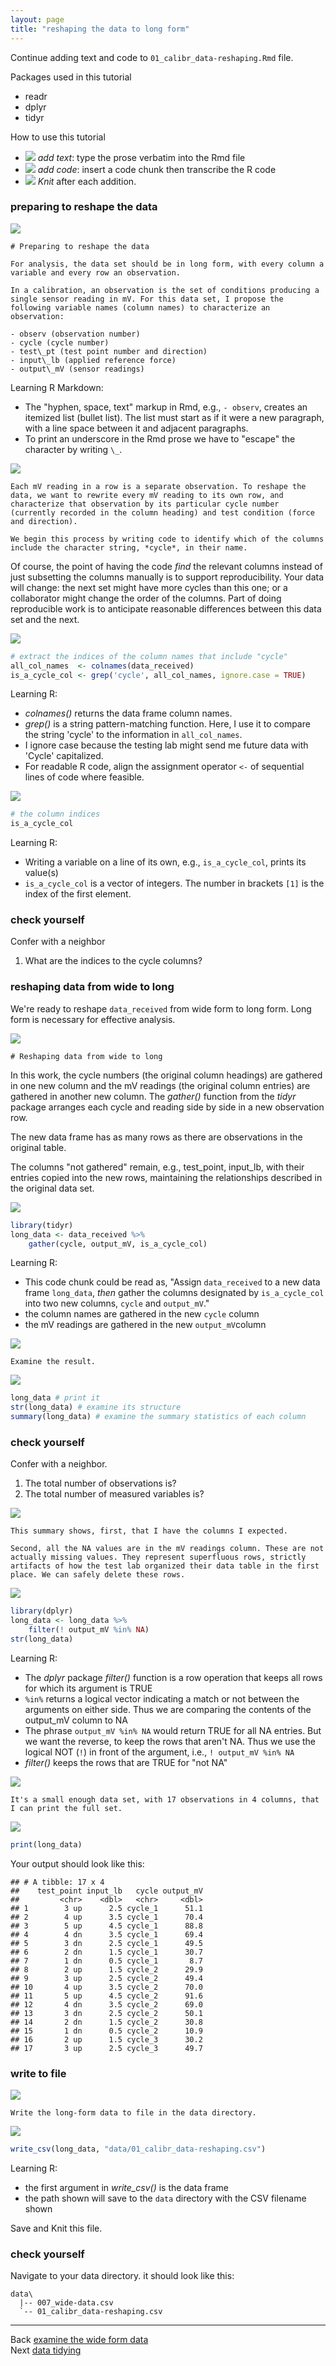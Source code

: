 ```yaml
---
layout: page
title: "reshaping the data to long form"
---
```






Continue adding text and code to `01_calibr_data-reshaping.Rmd` file. 

Packages used in this tutorial 

- readr
- dplyr 
- tidyr 

How to use this tutorial 

- ![](../resources/images/text-icon.png)<!-- --> *add text*: type the prose verbatim into the Rmd file 
- ![](../resources/images/code-icon.png)<!-- --> *add code*: insert a code chunk then transcribe the R code 
- ![](../resources/images/knit-icon.png)<!-- --> *Knit* after each addition. 

### preparing to reshape the data



![](../resources/images/text-icon.png)<!-- --> 

    # Preparing to reshape the data

    For analysis, the data set should be in long form, with every column a variable and every row an observation. 

    In a calibration, an observation is the set of conditions producing a single sensor reading in mV. For this data set, I propose the following variable names (column names) to characterize an observation:

    - observ (observation number)
    - cycle (cycle number)
    - test\_pt (test point number and direction)
    - input\_lb (applied reference force)
    - output\_mV (sensor readings)

Learning R Markdown:

- The "hyphen, space, text" markup in Rmd, e.g., `- observ`, creates an itemized list (bullet list). The list must start as if it were a new paragraph, with a line space between it and adjacent paragraphs.  
- To print an underscore in the Rmd prose we have to "escape" the character by writing `\_`. 

![](../resources/images/text-icon.png)<!-- --> 

    Each mV reading in a row is a separate observation. To reshape the data, we want to rewrite every mV reading to its own row, and characterize that observation by its particular cycle number (currently recorded in the column heading) and test condition (force and direction). 

    We begin this process by writing code to identify which of the columns include the character string, *cycle*, in their name. 

Of course, the point of having the code *find* the relevant columns instead of just subsetting the columns manually is to support reproducibility. Your data will change: the next set might have more cycles than this one; or a collaborator might change the order of the columns. Part of doing reproducible work is to anticipate reasonable differences between this data set and the next. 

![](../resources/images/code-icon.png)<!-- --> 


```r
# extract the indices of the column names that include "cycle"
all_col_names  <- colnames(data_received)
is_a_cycle_col <- grep('cycle', all_col_names, ignore.case = TRUE)
```

Learning R: 

- *colnames()* returns the data frame column names.
- *grep()* is a string pattern-matching function. Here, I use it to compare the string 'cycle' to the information in  `all_col_names`.
- I ignore case because the testing lab might send me future data with 'Cycle' capitalized. 
- For readable R code, align the assignment operator `<-` of sequential lines of code where feasible.

![](../resources/images/code-icon.png)<!-- --> 


```r
# the column indices
is_a_cycle_col
```

Learning R:

- Writing a variable on a line of its own, e.g., `is_a_cycle_col`, prints its value(s)
- `is_a_cycle_col` is a vector of integers. The number in brackets `[1]` is the index of the first element. 

### check yourself

Confer with a neighbor

1. What are the indices to the cycle columns? 

### reshaping data from wide to long

We're ready to reshape  `data_received` from wide form to long form. Long form is necessary for effective analysis. 

![](../resources/images/text-icon.png)<!-- -->

    # Reshaping data from wide to long

In this work, the cycle numbers (the original column headings) are  gathered in one new column and the mV readings (the original column  entries) are gathered in another new column. The *gather()* function from the *tidyr* package arranges each cycle and reading side by side in a new observation row. 

The new data frame has as many rows as there are observations in the original table. 

The columns "not gathered" remain, e.g., test_point, input_lb, with their entries copied into the new rows, maintaining the relationships described in the original data set.

![](../resources/images/code-icon.png)<!-- -->


```r
library(tidyr)
long_data <- data_received %>%
	gather(cycle, output_mV, is_a_cycle_col) 
```

Learning R:

- This code chunk could be read as, "Assign  `data_received` to a new data frame `long_data`, *then* gather the columns designated by `is_a_cycle_col` into two new columns, `cycle` and `output_mV`."
- the column names are gathered in the new `cycle` column 
- the mV readings are gathered in the new `output_mV`column

![](../resources/images/text-icon.png)<!-- -->

    Examine the result. 

![](../resources/images/code-icon.png)<!-- -->


```r
long_data # print it
str(long_data) # examine its structure
summary(long_data) # examine the summary statistics of each column
```

### check yourself

Confer with a neighbor.

1. The total number of observations is?
2. The total number of measured variables is? 

![](../resources/images/text-icon.png)<!-- -->

    This summary shows, first, that I have the columns I expected. 

    Second, all the NA values are in the mV readings column. These are not actually missing values. They represent superfluous rows, strictly artifacts of how the test lab organized their data table in the first place. We can safely delete these rows. 

![](../resources/images/code-icon.png)<!-- -->


```r
library(dplyr)
long_data <- long_data %>%
	filter(! output_mV %in% NA)
str(long_data)
```

Learning R:
 
- The *dplyr* package *filter()* function is a row operation that keeps all rows for which its argument is TRUE 
- `%in%` returns a logical vector indicating a match or not between the arguments on either side. Thus we are comparing the contents of the output\_mV column to NA
- The phrase `output_mV %in% NA` would return TRUE for all NA entries. But we want the reverse, to keep the rows that aren't NA. Thus we use the logical NOT (`!`) in front of the argument, i.e.,  `! output_mV %in% NA`
- *filter()* keeps the rows that are TRUE for "not NA" 

![](../resources/images/text-icon.png)<!-- -->

    It's a small enough data set, with 17 observations in 4 columns, that I can print the full set. 

![](../resources/images/code-icon.png)<!-- -->


```r
print(long_data)
```

Your output should look like this:


```
## # A tibble: 17 x 4
##    test_point input_lb   cycle output_mV
##         <chr>    <dbl>   <chr>     <dbl>
## 1        3 up      2.5 cycle_1      51.1
## 2        4 up      3.5 cycle_1      70.4
## 3        5 up      4.5 cycle_1      88.8
## 4        4 dn      3.5 cycle_1      69.4
## 5        3 dn      2.5 cycle_1      49.5
## 6        2 dn      1.5 cycle_1      30.7
## 7        1 dn      0.5 cycle_1       8.7
## 8        2 up      1.5 cycle_2      29.9
## 9        3 up      2.5 cycle_2      49.4
## 10       4 up      3.5 cycle_2      70.0
## 11       5 up      4.5 cycle_2      91.6
## 12       4 dn      3.5 cycle_2      69.0
## 13       3 dn      2.5 cycle_2      50.1
## 14       2 dn      1.5 cycle_2      30.8
## 15       1 dn      0.5 cycle_2      10.9
## 16       2 up      1.5 cycle_3      30.2
## 17       3 up      2.5 cycle_3      49.7
```

### write to file 

![](../resources/images/text-icon.png)<!-- -->

    Write the long-form data to file in the data directory.

![](../resources/images/code-icon.png)<!-- -->


```r
write_csv(long_data, "data/01_calibr_data-reshaping.csv")
```

Learning R:

 - the first argument in *write_csv()* is the data frame
 - the path shown will save to the `data` directory with the CSV filename shown 

Save and Knit this file. 

### check yourself

Navigate to your data directory. it should look like this:

    data\
      |-- 007_wide-data.csv
      `-- 01_calibr_data-reshaping.csv



---
Back [examine the wide form data](108_examine-wide-data.html)<br>
Next [data tidying](110_data-tidying.html)


